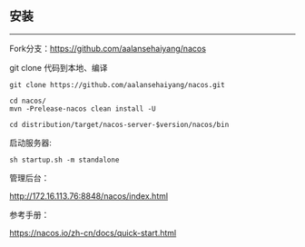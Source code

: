 ## 安装
---

Fork分支：https://github.com/aalansehaiyang/nacos

git clone 代码到本地、编译

```
git clone https://github.com/aalansehaiyang/nacos.git

cd nacos/
mvn -Prelease-nacos clean install -U  

cd distribution/target/nacos-server-$version/nacos/bin

```

启动服务器:


```
sh startup.sh -m standalone
```


管理后台：

http://172.16.113.76:8848/nacos/index.html


参考手册：

https://nacos.io/zh-cn/docs/quick-start.html